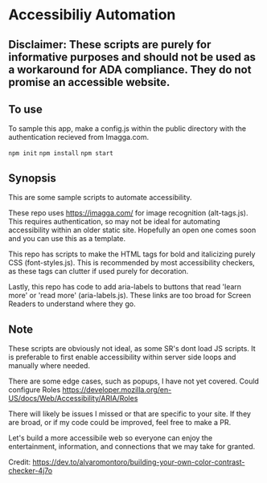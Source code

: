 # Accessibiliy Automation

## Disclaimer: These scripts are purely for informative purposes and should not be used as a workaround for ADA compliance. They do not promise an accessible website.

## To use

To sample this app, make a config.js within the public directory with the authentication recieved from Imagga.com.


```npm init```
```npm install```
```npm start```

## Synopsis 
This are some sample scripts to automate accessibility. 

These repo uses https://imagga.com/ for image recognition (alt-tags.js). This requires authentication, so may not be ideal for automating accessibility within an older static site. Hopefully an open one comes soon and you can use this as a template.

This repo has scripts to make the HTML tags for bold and italicizing purely CSS (font-styles.js). This is recommended by most accessibility checkers, as these tags can clutter if used purely for decoration.

Lastly, this repo has code to add aria-labels to buttons that read 'learn more' or 'read more' (aria-labels.js). These links are too broad for Screen Readers to understand where they go.

## Note
These scripts are obviously not ideal, as some SR's dont load JS scripts. It is preferable to first enable accessibility within server side loops and manually where needed. 

There are some edge cases, such as popups, I have not yet covered. Could configure Roles 
https://developer.mozilla.org/en-US/docs/Web/Accessibility/ARIA/Roles 

There will likely be issues I missed or that are specific to your site. If they are broad, or if my code could be improved, feel free to make a PR.

Let's build a more accessibile web so everyone can enjoy the entertainment, information, and connections that we may take for granted. 

Credit: https://dev.to/alvaromontoro/building-your-own-color-contrast-checker-4j7o